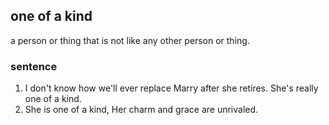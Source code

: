 ## one of a kind
a person or thing that is not like any other person or thing.

### sentence
1. I don't know how we'll ever replace Marry after she retires. She's really one of a kind.
2. She is one of a kind, Her charm and grace are unrivaled.
